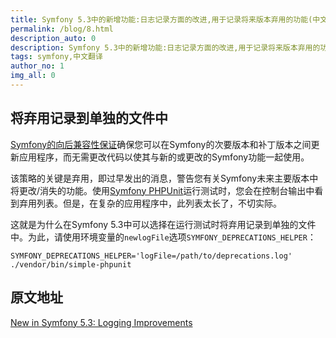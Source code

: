 ```yaml
---
title: Symfony 5.3中的新增功能:日志记录方面的改进,用于记录将来版本弃用的功能(中文翻译)
permalink: /blog/8.html
description_auto: 0
description: Symfony 5.3中的新增功能:日志记录方面的改进,用于记录将来版本弃用的功能
tags: symfony,中文翻译
author_no: 1
img_all: 0
---
```


## 将弃用记录到单独的文件中

[Symfony的向后兼容性保证](https://symfony.com/doc/current/contributing/code/bc.html)确保您可以在Symfony的次要版本和补丁版本之间更新应用程序，而无需更改代码以使其与新的或更改的Symfony功能一起使用。

该策略的关键是弃用，即过早发出的消息，警告您有关Symfony未来主要版本中将更改/消失的功能。使用[Symfony PHPUnit](https://symfony.com/doc/current/components/phpunit_bridge.html)运行测试时，您会在控制台输出中看到弃用列表。但是，在复杂的应用程序中，此列表太长了，不切实际。

这就是为什么在Symfony 5.3中可以选择在运行测试时将弃用记录到单独的文件中。为此，请使用环境变量的`newlogFile`选项`SYMFONY_DEPRECATIONS_HELPER`：

```text
SYMFONY_DEPRECATIONS_HELPER='logFile=/path/to/deprecations.log' ./vendor/bin/simple-phpunit
```

## 原文地址

[New in Symfony 5.3: Logging Improvements](https://symfony.com/blog/new-in-symfony-5-3-logging-improvements)
